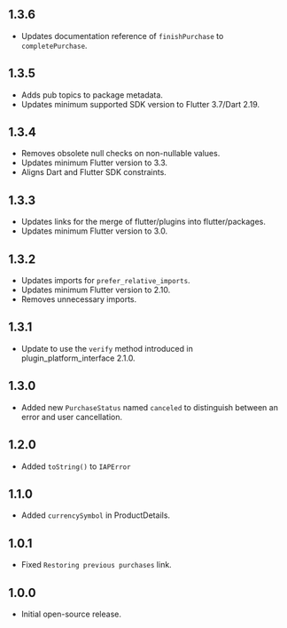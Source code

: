 ## 1.3.6

* Updates documentation reference of `finishPurchase` to `completePurchase`.

## 1.3.5

* Adds pub topics to package metadata.
* Updates minimum supported SDK version to Flutter 3.7/Dart 2.19.

## 1.3.4

* Removes obsolete null checks on non-nullable values.
* Updates minimum Flutter version to 3.3.
* Aligns Dart and Flutter SDK constraints.

## 1.3.3

* Updates links for the merge of flutter/plugins into flutter/packages.
* Updates minimum Flutter version to 3.0.

## 1.3.2

* Updates imports for `prefer_relative_imports`.
* Updates minimum Flutter version to 2.10.
* Removes unnecessary imports.

## 1.3.1

* Update to use the `verify` method introduced in plugin_platform_interface 2.1.0.

## 1.3.0

* Added new `PurchaseStatus` named `canceled` to distinguish between an error and user cancellation. 

## 1.2.0

* Added `toString()` to `IAPError`

## 1.1.0

* Added `currencySymbol` in ProductDetails.

## 1.0.1

* Fixed `Restoring previous purchases` link.

## 1.0.0

* Initial open-source release.
